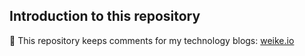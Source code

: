 ## Introduction to this repository

:bell: This repository keeps comments for my technology blogs: [weike.io](https://weike.io)
